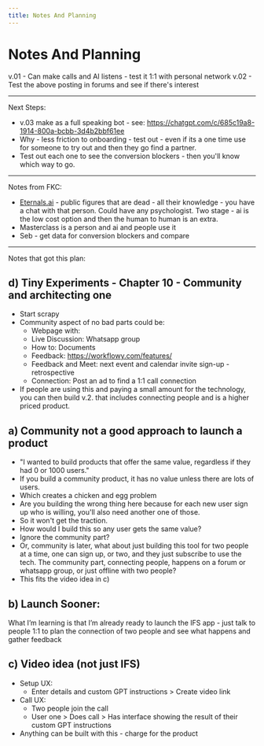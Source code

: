 ```yaml
---
title: Notes And Planning
---
```


# Notes And Planning

v.01 - Can make calls and AI listens - test it 1:1 with personal network 
v.02 - Test the above posting in forums and see if there's interest 

--- 

Next Steps: 

- v.03 make as a full speaking bot - see: https://chatgpt.com/c/685c19a8-1914-800a-bcbb-3d4b2bbf61ee 
- Why - less friction to onboarding - test out - even if its a one time use for someone to try out and then they go find a partner. 
- Test out each one to see the conversion blockers - then you'll know which way to go. 


--- 

Notes from FKC: 
- [Eternals.ai](http://eternals.ai/) - public figures that are dead - all their knowledge - you have a chat with that person. Could have any psychologist. Two stage - ai is the low cost option and then the human to human is an extra. 
- Masterclass is a person and ai and people use it 
- Seb - get data for conversion blockers and compare 

--- 

Notes that got this plan: 

## d) Tiny Experiments - Chapter 10 - Community and architecting one 
- Start scrapy 
- Community aspect of no bad parts could be: 
	- Webpage with: 
	- Live Discussion: Whatsapp group 
	- How to: Documents 
	- Feedback: https://workflowy.com/features/ 
	- Feedback and Meet: next event and calendar invite sign-up - retrospective 
	- Connection: Post an ad to find a 1:1 call connection 
- If people are using this and paying a small amount for the technology, you can then build v.2. that includes connecting people and is a higher priced product. 

## a) Community not a good approach to launch a product 
- "I wanted to build products that offer the same value, regardless if they had 0 or 1000 users."
- If you build a community product, it has no value unless there are lots of users. 
- Which creates a chicken and egg problem 
- Are you building the wrong thing here because for each new user sign up who is willing, you'll also need another one of those. 
- So it won't get the traction. 
- How would I build this so any user gets the same value? 
- Ignore the community part? 
- Or, community is later, what about just building this tool for two people at a time, one can sign up, or two, and they just subscribe to use the tech. The community part, connecting people, happens on a forum or whatsapp group, or just offline with two people? 
- This fits the video idea in c) 

## b) Launch Sooner: 

What I’m learning is that I’m already ready to launch the IFS app - just talk to people 1:1 to plan the connection of two people and see what happens and gather feedback

## c) Video idea (not just IFS)
- Setup UX: 
	- Enter details and custom GPT instructions > Create video link 
- Call UX: 
	- Two people join the call 
	- User one > Does call > Has interface showing the result of their custom GPT instructions 
- Anything can be built with this - charge for the product 
